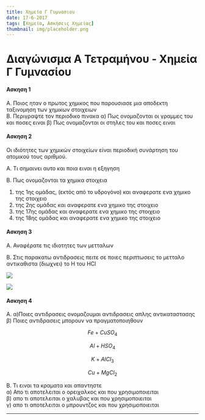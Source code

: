 ```yaml
---
title: Χημεία Γ Γυμνασιου
date: 17-6-2017
tags: [Χημεία, Ασκήσεις Χημείας]
thumbnail: img/placeholder.png
---
```




<script type="text/javascript" async
  src="https://cdnjs.cloudflare.com/ajax/libs/mathjax/2.7.2/MathJax.js?config=TeX-MML-AM_CHTML">
</script>


# Διαγώνισμα Α Τετραμήνου - Χημεία Γ Γυμνασίου

#### Ασκηση 1
Α. Ποιος ηταν ο πρωτος χημικος που παρουσιασε μια αποδεκτη ταξινομηση των χημικων στοιχειων  
Β. Περιγραψτε τον περιοδικο πινακα
α) Πως ονομαζονται οι γραμμες του και ποσες ειναι
β) Πως ονομαζονται οι στηλες του και ποσες ειναι


#### Ασκηση 2
Οι ιδιότητες των χημικών στοιχείων είναι περιοδική συνάρτηση του ατομικού τους αριθμού. 

Α. Τι σημαινει αυτο και ποια ειναι η εξηγηση

Β. Πως ονομαζονται τα χημικα στοιχεια
1) της 1ης ομάδας, (εκτός από το υδρογόνο) και αναφερατε  ενα χημικο της στοιχειο  
2) της 2ης ομάδας και αναφερατε  ενα χημικο της στοιχειο  
3) της 17ης ομάδας  και αναφερατε  ενα χημικο της στοιχειο  
4) της 18ης ομάδας και αναφερατε  ενα χημικο της στοιχειο  

#### Ασκηση 3
Α. Αναφέρατε τις ιδιοτητες των μετταλων   

Β. Στις παρακατω αντιδρασεις πειτε σε ποιες περιπτωσεις το μετταλο αντικαθιστα (διωχνει) το Η του HCl

![](/hugo/admin/img/metala3.jpg)

![](/hugo/admin/img/metala2.jpg)
 


#### Ασκηση 4
Α. α)Ποιες αντιδρασεις ονομαζουμαι αντιδρασεις απλης αντικαταστασης  
β) Ποιες αντιδρασεις μπορουν να πραγματοποιηθουν


$$
Fe + CuSO_4
$$

$$
Al + HSO_4
$$
 
    
$$
K + AlCl_3
$$  
   

$$
Cu + MgCl_2
$$


Β. Τι ειναι τα κραματα και απαντηστε  
α) Απο τι αποτελειται ο ορειχαλκος και που χρησιμοποιειται  
β) απο τι αποτελειται ο χαλυβας και που χρησιμοποιειται  
γ) απο τι αποτελειται ο μπρουντζος και που χρησιμοποιειται  
       
        
           
---       

